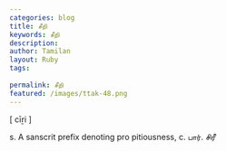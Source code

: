 ```yaml
---
categories: blog
title: சீறி
keywords: சீறி
description: 
author: Tamilan
layout: Ruby
tags: 
 
permalink: சீறி
featured: /images/ttak-48.png
---
```

  
[ cīṟi ]  
  
s. A sanscrit prefix denoting pro pitiousness, c. பார். சிரீ
